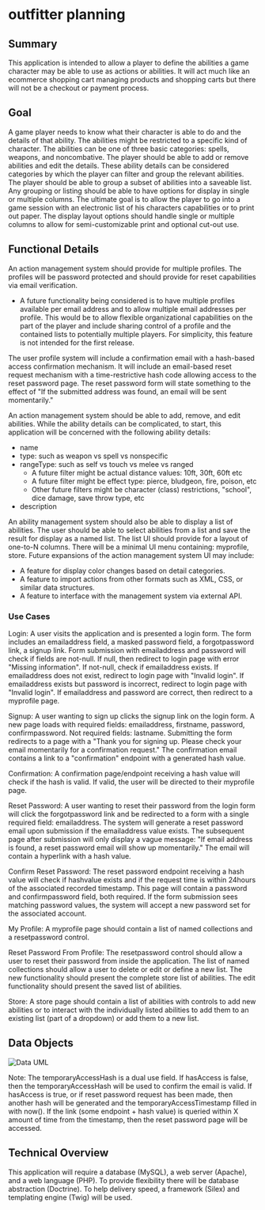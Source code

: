 # outfitter planning

## Summary

This application is intended to allow a player to define the abilities a game character may be able to use as actions or abilities.  It will act much like an ecommerce shopping cart managing products and shopping carts but there will not be a checkout or payment process.

## Goal

A game player needs to know what their character is able to do and the details of that ability.  The abilities might be restricted to a specific kind of character.  The abilities can be one of three basic categories: spells, weapons, and noncombative.   The player should be able to add or remove abilities and edit the details.  These ability details can be considered categories by which the player can filter and group the relevant abilities.  The player should be able to group a subset of abilities into a saveable list.  Any grouping or listing should be able to have options for display in single or multiple columns.  The ultimate goal is to allow the player to go into a game session with an electronic list of his characters capabilities or to print out paper.  The display layout options should handle single or multiple columns to allow for semi-customizable print and optional cut-out use.

## Functional Details

An action management system should provide for multiple profiles.  The profiles will be password protected and should provide for reset capabilities via email verification.  
* A future functionality being considered is to have multiple profiles available per email address and to allow multiple email addresses per profile.  This would be to allow flexible organizational capabilities on the part of the player and include sharing control of a profile and the contained lists to potentially multiple players.  For simplicity, this feature is not intended for the first release.

The user profile system will include a confirmation email with a hash-based access confirmation mechanism.  It will include an email-based reset request mechanism with a time-restrictive hash code allowing access to the reset password page.  The reset password form will state something to the effect of "If the submitted address was found, an email will be sent momentarily."

An action management system should be able to add, remove, and edit abilities.  While the ability details can be complicated, to start, this application will be concerned with the following ability details:
* name
* type: such as weapon vs spell vs nonspecific
* rangeType: such as self vs touch vs melee vs ranged
  * A future filter might be actual distance values: 10ft, 30ft, 60ft etc
  * A future filter might be effect type: pierce, bludgeon, fire, poison, etc
  * Other future filters might be character (class) restrictions, "school", dice damage, save throw type, etc
* description


An ability management system should also be able to display a list of abilities.  The user should be able to select abilities from a list and save the result for display as a named list.  The list UI should provide for a layout of one-to-N columns. There will be a minimal UI menu containing: myprofile, store.
Future expansions of the action management system UI may include:
* A feature for display color changes based on detail categories.
* A feature to import actions from other formats such as XML, CSS, or similar data structures.
* A feature to interface with the management system via external API.


### Use Cases

Login: A user visits the application and is presented a login form.  The form includes an emailaddress field, a masked password field, a forgotpassword link, a signup link.  Form submission with emailaddress and password will check if fields are not-null.  If null, then redirect to login page with error "Missing information".  If not-null, check if emailaddress exists.  If emailaddress does not exist, redirect to login page with "Invalid login".  If emailaddress exists but password is incorrect, redirect to login page with "Invalid login". If emailaddress and password are correct, then redirect to a myprofile page.

Signup: A user wanting to sign up clicks the signup link on the login form.  A new page loads with required fields: emailaddress, firstname, password, confirmpassword.  Not required fields: lastname.  Submitting the form redirects to a page with a "Thank you for signing up.  Please check your email momentarily for a confirmation request."  The confirmation email contains a link to a "confirmation" endpoint with a generated hash value.

Confirmation: A confirmation page/endpoint receiving a hash value will check if the hash is valid. If valid, the user will be directed to their myprofile page.

Reset Password: A user wanting to reset their password from the login form will click the forgotpassword link and be redirected to a form with a single required field: emailaddress.  The system will generate a reset password email upon submission if the emailaddress value exists.  The subsequent page after submission will only display a vague message: "If email address is found, a reset password email will show up momentarily."  The email will contain a hyperlink with a hash value.  

Confirm Reset Password: The reset password endpoint receiving a hash value will check if hashvalue exists and if the request time is within 24hours of the associated recorded timestamp.  This page will contain a password and confirmpassword field, both required.  If the form submission sees matching password values, the system will accept a new password set for the associated account.  

My Profile: A myprofile page should contain a list of named collections and a resetpassword control.  

Reset Password From Profile: The resetpassword control should allow a user to reset their password from inside the application.  The list of named collections should allow a user to delete or edit or define a new list.  The new functionality should present the complete store list of abilities.  The edit functionality should present the saved list of abilities.

Store: A store page should contain a list of abilities with controls to add new abilities or to interact with the individually listed abilities to add them to an existing list (part of a dropdown) or add them to a new list.


## Data Objects

![Data UML](https://efsgithub.securewebportal.net/ryust/outfitter/tree/feature/plan-project/outfitter/src/images/common/outfitterdatauml.png)

Note: The temporaryAccessHash is a dual use field.  If hasAccess is false, then the temporaryAccessHash will be used to confirm the email is valid.  If hasAccess is true, or if reset password request has been made, then another hash will be generated and the temporaryAccessTimestamp filled in with now().  If the link (some endpoint + hash value) is queried within X amount of time from the timestamp, then the reset password page will be accessed.



## Technical Overview

This application will require a database (MySQL), a web server (Apache), and a web language (PHP).  To provide flexibility there will be database abstraction (Doctrine).  To help delivery speed, a framework (Silex) and templating engine (Twig) will be used.  

